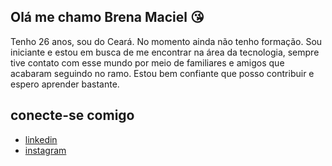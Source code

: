
## Olá me chamo Brena Maciel 😘

Tenho 26 anos, sou do Ceará.
No momento ainda não tenho formação. Sou iniciante e estou em busca de me encontrar na área da tecnologia, sempre tive contato com esse mundo por meio de familiares e amigos que acabaram seguindo no ramo. Estou bem confiante que posso contribuir e espero aprender bastante. 


## conecte-se comigo

- [linkedin](https://www.linkedin.com/in/brena-maciel-8b524b292/)
- [instagram](https://www.instagram.com/brena.maciel/)
